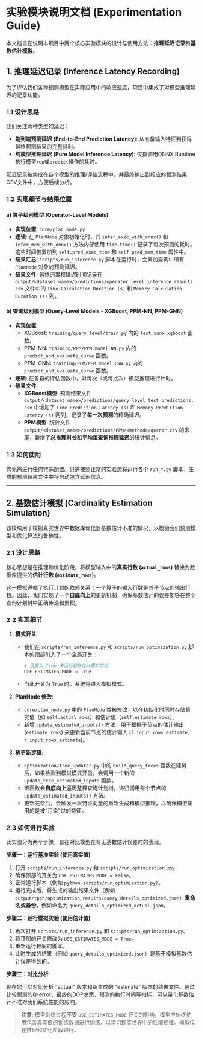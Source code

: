 # 实验模块说明文档 (Experimentation Guide)

本文档旨在说明本项目中两个核心实验模块的设计与使用方法：**推理延迟记录**和**基数估计模拟**。

## 1. 推理延迟记录 (Inference Latency Recording)

为了评估我们各种预测模型在实际应用中的响应速度，项目中集成了对模型推理延迟的记录功能。

### 1.1 设计思路

我们关注两种类型的延迟：

-   **端到端预测延迟 (End-to-End Prediction Latency)**: 从准备输入特征到获得最终预测结果的完整耗时。
-   **纯模型推理延迟 (Pure Model Inference Latency)**: 仅指调用ONNX Runtime执行模型`run`或`predict`操作的耗时。

延迟记录被集成在各个模型的推理/评估流程中，并最终输出到相应的预测结果CSV文件中，方便后续分析。

### 1.2 实现细节与结果位置

#### a) 算子级别模型 (Operator-Level Models)

-   **实现位置**: `core/plan_node.py`
-   **逻辑**: 在 `PlanNode` 对象初始化时，其 `infer_exec_with_onnx()` 和 `infer_mem_with_onnx()` 方法内部使用 `time.time()` 记录了每次预测的耗时。这些时间被累加到 `self.pred_exec_time` 和 `self.pred_mem_time` 属性中。
-   **结果汇总**: `scripts/run_inference.py` 脚本在运行时，会累加查询中所有 `PlanNode` 对象的预测延迟。
-   **结果文件**: 最终的累积延迟时间记录在 `output/<dataset_name>/predictions/operator_level_inference_results.csv` 文件中的 `Time Calculation Duration (s)` 和 `Memory Calculation Duration (s)` 列。

#### b) 查询级别模型 (Query-Level Models - XGBoost, PPM-NN, PPM-GNN)

-   **实现位置**:
    -   XGBoost: `training/query_level/train.py` 内的 `test_onnx_xgboost` 函数。
    -   PPM-NN: `training/PPM/PPM_model_NN.py` 内的 `predict_and_evaluate_curve` 函数。
    -   PPM-GNN: `training/PPM/PPM_model_GNN.py` 内的 `predict_and_evaluate_curve` 函数。
-   **逻辑**: 在各自的评估函数中，对每次（或每批次）模型推理进行计时。
-   **结果文件**:
    -   **XGBoost模型**: 预测结果文件 `output/<dataset_name>/predictions/query_level_test_predictions.csv` 中增加了 `Time Prediction Latency (s)` 和 `Memory Prediction Latency (s)` 两列，记录了**每一次预测**的精确延迟。
    -   **PPM模型**: 统计文件 `output/<dataset_name>/predictions/PPM/<method>/qerror.csv` 的末尾，新增了**总推理时长**和**平均每查询推理延迟**的统计信息。

### 1.3 如何使用

您无需进行任何特殊配置。只需按照正常的实验流程运行各个 `run_*.py` 脚本，生成的预测结果文件中将自动包含延迟信息。

---

## 2. 基数估计模拟 (Cardinality Estimation Simulation)

该模块用于模拟真实世界中数据库优化器基数估计不准的情况，以检验我们预测模型和优化算法的鲁棒性。

### 2.1 设计思路

核心思想是在推理和优化阶段，将模型输入中的**真实行数 (`actual_rows`)** 替换为数据库提供的**估计行数 (`estimate_rows`)**。

这一模拟遵循了执行计划的依赖关系：一个算子的输入行数是其子节点的输出行数。因此，我们实现了一个**自底向上**的更新机制，确保基数估计的误差能够在整个查询计划树中正确传递和累积。

### 2.2 实现细节

1.  **模式开关**:
    -   我们在 `scripts/run_inference.py` 和 `scripts/run_optimization.py` 脚本的顶部引入了一个全局开关：
        ```python
        # 设置为 True 来运行基数估计模拟实验
        USE_ESTIMATES_MODE = True
        ```
    -   当此开关为 `True` 时，系统将进入模拟模式。

2.  **PlanNode 修改**:
    -   `core/plan_node.py` 中的 `PlanNode` 类被修改，以在初始化时同时存储真实值（如 `self.actual_rows`）和估计值（`self.estimate_rows`）。
    -   新增 `update_estimated_inputs()` 方法，用于根据子节点的估计输出 (`estimate_rows`) 来更新当前节点的估计输入 (`l_input_rows_estimate`, `r_input_rows_estimate`)。

3.  **树更新逻辑**:
    -   `optimization/tree_updater.py` 中的 `build_query_trees` 函数在建树后，如果检测到模拟模式开启，会调用一个新的 `update_tree_estimated_inputs` 函数。
    -   该函数会**自底向上**遍历整棵查询计划树，递归调用每个节点的 `update_estimated_inputs()` 方法。
    -   更新完毕后，会触发一次特征向量的重新生成和模型推理，以确保模型使用的是被“污染”过的特征。

### 2.3 如何进行实验

此实验分为两个步骤，旨在对比模型在有无基数估计误差时的表现。

**步骤一：运行基准实验 (使用真实值)**

1.  打开 `scripts/run_inference.py` 和 `scripts/run_optimization.py`。
2.  确保顶部的开关为 `USE_ESTIMATES_MODE = False`。
3.  正常运行脚本（例如 `python scripts/run_optimization.py`）。
4.  运行完成后，将生成的输出结果文件（例如 `output/tpch/optimization_results/query_details_optimized.json`）**重命名或备份**，例如命名为 `query_details_optimized_actual.json`。

**步骤二：运行模拟实验 (使用估计值)**

1.  再次打开 `scripts/run_inference.py` 和 `scripts/run_optimization.py`。
2.  将顶部的开关修改为 `USE_ESTIMATES_MODE = True`。
3.  重新运行相同的脚本。
4.  此时生成的结果（例如 `query_details_optimized.json`）是基于模拟基数估计误差得到的。

**步骤三：对比分析**

现在您可以对比分析 "actual" 版本和新生成的 "estimate" 版本的结果文件。通过比较预测的Q-error、最终的DOP决策、预测的执行时间等指标，可以量化基数估计不准对我们系统性能的影响。

> **注意**: 模型训练过程**不受** `USE_ESTIMATES_MODE` 开关的影响。模型应始终使用包含真实值的训练数据进行训练，以学习现实世界中的性能规律。模拟仅在推理和优化阶段进行。